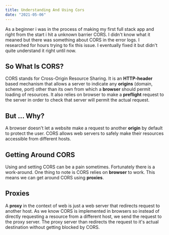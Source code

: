 ```yaml
---
title: Understanding And Using Cors
date: "2021-05-06"
---
```


As a beginner i was in the process of making my first full stack app and right from the start i hit a unknown barrier CORS. I didn't know what it meaned but there was something about CORS in the error logs. I researched for hours trying to fix this issue. I eventually fixed it but didn't quite understand it right until now.

## So What Is CORS?

CORS stands for Cross-Origin Resource Sharing. It is an **HTTP-header** based mechanism that allows a server to indicate any **origins** (domain, scheme, port) other than its own from which a **browser** should permit loading of resources. It also relies on browser to make a **preflight** request to the server in order to check that server will permit the actual request.

## But ... Why?

A browser doesn't let a website make a request to another **origin** by default to protect the user. CORS allows web servers to safely make their resources accessible from different hosts.

## Getting Around CORS

Using and setting CORS can be a pain sometimes. Fortunately there is a work-around. One thing to note is CORS relies on **browser** to work. This means we can get around CORS using **proxies**.

## Proxies

A **proxy** in the context of web is just a web server that redirects request to another host. As we know CORS is implemented in browsers so instead of directly requesting a resource from a different host, we send the request to the proxy server. The proxy server than redirects the request to it's actual destination without getting blocked by CORS.

